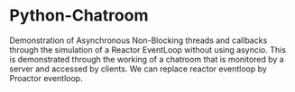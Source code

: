 # Python-Chatroom
Demonstration of Asynchronous Non-Blocking threads and callbacks through the simulation of a Reactor EventLoop without using asyncio. This is demonstrated through the working of a chatroom that is monitored by a server and accessed by clients. We can replace reactor eventloop by Proactor eventloop.
